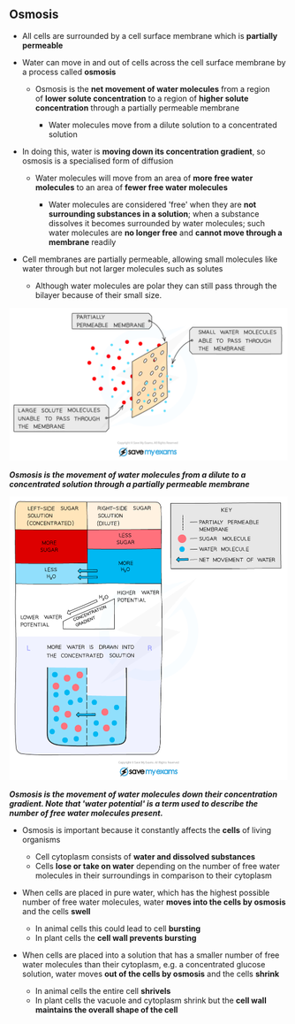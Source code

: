 ## Osmosis

* All cells are surrounded by a cell surface membrane which is **partially permeable**
* Water can move in and out of cells across the cell surface membrane by a process called **osmosis**

  + Osmosis is the **net movement of water molecules** from a region of **lower solute concentration** to a region of **higher solute concentration** through a partially permeable membrane

    - Water molecules move from a dilute solution to a concentrated solution
* In doing this, water is **moving down its concentration gradient**, so osmosis is a specialised form of diffusion

  + Water molecules will move from an area of **more free water molecules** to an area of **fewer free water molecules**

    - Water molecules are considered 'free' when they are **not surrounding substances in a solution**; when a substance dissolves it becomes surrounded by water molecules; such water molecules are **no longer free** and **cannot move through a membrane** readily
* Cell membranes are partially permeable, allowing small molecules like water through but not larger molecules such as solutes

  + Although water molecules are polar they can still pass through the bilayer because of their small size.

![Osmosis & the partially permeable membrane](Osmosis-the-partially-permeable-membrane.png)

***Osmosis is the movement of water molecules from a dilute to a concentrated solution through a partially permeable membrane***

![How osmosis works](How-osmosis-works.png)

***Osmosis is the movement of water molecules down their concentration gradient. Note that 'water potential' is a term used to describe the number of free water molecules present.***

* Osmosis is important because it constantly affects the **cells** of living organisms

  + Cell cytoplasm consists of **water and dissolved substances**
  + Cells **lose or take on water** depending on the number of free water molecules in their surroundings in comparison to their cytoplasm
* When cells are placed in pure water, which has the highest possible number of free water molecules, water **moves into the cells by osmosis** and the cells **swell**

  + In animal cells this could lead to cell **bursting**
  + In plant cells the **cell wall prevents bursting**
* When cells are placed into a solution that has a smaller number of free water molecules than their cytoplasm, e.g. a concentrated glucose solution, water moves **out of the cells by osmosis** and the cells **shrink**

  + In animal cells the entire cell **shrivels**
  + In plant cells the vacuole and cytoplasm shrink but the **cell wall maintains the overall shape of the cell**